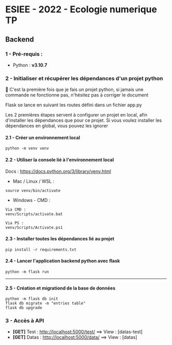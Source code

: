 # ESIEE - 2022 - Ecologie numerique TP

## Backend

### 1 - Pré-requis :

- Python : **v3.10.7**

### 2 - Initialiser et récupérer les dépendances d'un projet python

🚨 C'est la première fois que je fais un projet python, si jamais une commande ne fonctionne pas, n'hésitez pas à corriger le document

Flask se lance en suivant les routes défini dans un fichier app.py

Les 2 premières étapes servent à configurer un projet en local, afin d'installer les dépendances que pour ce projet.
Si vous voulez installer les dépendances en global, vous pouvez les ignorer

#### 2.1 - Créer un environnement local 

```python -m venv venv```

#### 2.2 - Utiliser la console lié à l'environnement local

Docs : https://docs.python.org/3/library/venv.html

- Mac / Linux / WSL : 

```
source venv/bin/activate
```

- Windows - CMD : 

```
Via CMD :
venv/Scripts/activate.bat

Via PS : 
venv/Scripts/Activate.ps1
```

#### 2.3 - Installer toutes les dépendances lié au projet 

```
pip install -r requirements.txt
```

#### 2.4 - Lancer l'application backend python avec flask

```
python -m flask run
```

---

#### 2.5 - Création et migrationd de la base de données

```
python -m flask db init
flask db migrate -m "entries table"
flask db upgrade
```

### 3 - Accès à API

- **[GET]** Test : [http://localhost:5000/test/](http://localhost:5000/test/) ==> View : [datas-test]
- **[GET]** Datas : [http://localhost:5000/data/](http://localhost:5000/data/) ==> View : [datas]